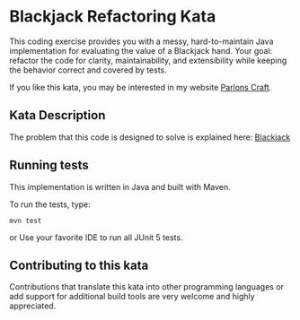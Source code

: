 # Blackjack Refactoring Kata

This coding exercise provides you with a messy, hard-to-maintain Java implementation for evaluating 
the value of a Blackjack hand. 
Your goal: refactor the code for clarity, maintainability, and extensibility while keeping the behavior 
correct and covered by tests.

If you like this kata, you may be interested in my website [Parlons Craft](https://craft.coach).

## Kata Description

The problem that this code is designed to solve is explained here: [Blackjack](https://craft.coach/kata/blackjack)

## Running tests

This implementation is written in Java and built with Maven.

To run the tests, type:

`mvn test`

or Use your favorite IDE to run all JUnit 5 tests.

## Contributing to this kata

Contributions that translate this kata into other programming languages or add support for additional
build tools are very welcome and highly appreciated.

